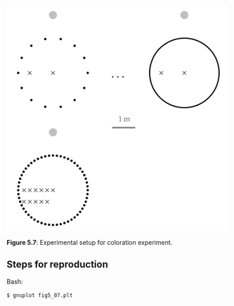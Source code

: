 ![Fig 5.7](fig5_07.png)

**Figure 5.7**: Experimental setup for coloration experiment.

## Steps for reproduction

Bash:
```Bash
$ gnuplot fig5_07.plt
```
